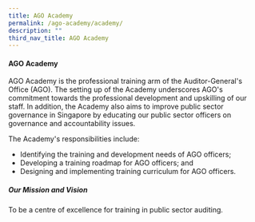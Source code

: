 ```yaml
---
title: AGO Academy
permalink: /ago-academy/academy/
description: ""
third_nav_title: AGO Academy
---
```



#### AGO Academy

AGO Academy is the professional training arm of the Auditor-General's Office (AGO). The setting up of the Academy underscores AGO's commitment towards the professional development and upskilling of our staff. In addition, the Academy also aims to improve public sector governance in Singapore by educating our public sector officers on governance and accountability issues.

The Academy's responsibilities include:
* Identifying the training and development needs of AGO officers;
* Developing a training roadmap for AGO officers; and
* Designing and implementing training curriculum for AGO officers.

##### Our Mission and Vision

To be a centre of excellence for training in public sector auditing.